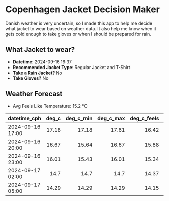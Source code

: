 
# Copenhagen Jacket Decision Maker

Danish weather is very uncertain, so I made this app to help me decide what jacket to wear based on weather data. 
It also help me know when it gets cold enough to take gloves or when I should be prepared for rain.

## What Jacket to wear?

- **Datetime**: 2024-09-16 16:37
- **Recommended Jacket Type**: Regular Jacket and T-Shirt
- **Take a Rain Jacket?** No
- **Take Gloves?** No

## Weather Forecast
- Avg Feels Like Temperature: 15.2 °C

| datetime_cph     |   deg_c |   deg_c_min |   deg_c_max |   deg_c_feels | weather   | wind   | rain   |
|:-----------------|--------:|------------:|------------:|--------------:|:----------|:-------|:-------|
| 2024-09-16 17:00 |   17.18 |       17.18 |       17.61 |         16.42 | Clouds    | Low    | None   |
| 2024-09-16 20:00 |   16.67 |       15.64 |       16.67 |         15.88 | Clouds    | Low    | None   |
| 2024-09-16 23:00 |   16.01 |       15.43 |       16.01 |         15.34 | Clouds    | Low    | None   |
| 2024-09-17 02:00 |   14.7  |       14.7  |       14.7  |         14.37 | Clouds    | Low    | None   |
| 2024-09-17 05:00 |   14.29 |       14.29 |       14.29 |         14.15 | Clouds    | Low    | None   |
        